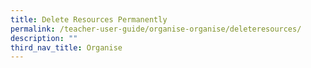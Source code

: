 ```yaml
---
title: Delete Resources Permanently
permalink: /teacher-user-guide/organise-organise/deleteresources/
description: ""
third_nav_title: Organise
---
```


